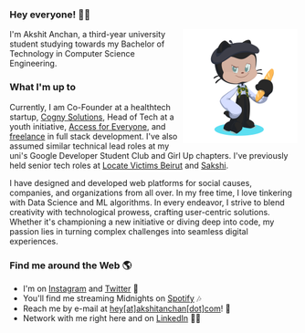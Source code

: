 ### Hey everyone!&nbsp;👋🏼

<a href="https://akshit.org"><img align="right" src="assets/akshit-octocat.png" width=200></a>

I'm Akshit Anchan, a third-year university student studying towards my Bachelor of Technology in Computer Science Engineering.

### What I'm up to

Currently, I am Co-Founder at a healthtech startup, [Cogny Solutions](https://cognysolutions.com), Head of Tech at a youth initiative, [Access for Everyone](https://a4e.org.in), and [freelance](https://akshitanchan.com) in full stack development. I've also assumed similar technical lead roles at my uni's Google Developer Student Club and Girl Up chapters. I've previously held senior tech roles at [Locate Victims Beirut](https://locatevictimsbeirut.org) and [Sakshi](https://sakshi.org.in).

I have designed and developed web platforms for social causes, companies, and organizations from all over. In my free time, I love tinkering with Data Science and ML algorithms. In every endeavor, I strive to blend creativity with technological prowess, crafting user-centric solutions. Whether it's championing a new initiative or diving deep into code, my passion lies in turning complex challenges into seamless digital experiences.

### Find me around the Web&nbsp;🌎

- I'm on [Instagram](https://www.instagram.com/akshitanchan) and [Twitter](https://www.twitter.com/akshitanchan) 📱
- You'll find me streaming Midnights on [Spotify](https://open.spotify.com/user/nqavr44zjkwlk54h88kn25ed9) 🎶
- Reach me by e-mail at [hey[at]akshitanchan[dot]com](mailto:hey@akshitanchan.com)! 📧
- Network with me right here and on [LinkedIn](https://www.linkedin.com/in/akshitanchan) 🤝🏼
